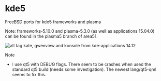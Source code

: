 kde5
====

FreeBSD ports for kde5 frameworks and plasma

Note: frameworks-5.10.0 and plasma-5.3.0 (as well as applications 15.04.0) can be found in the plasma5 branch of area51.


![alt tag](http://user.math.uzh.ch/berner/files/plasma-5.1.95.png)
kate, gwenview and konsole from kde-applications 14.12


Note 
  * I use qt5 with DEBUG flags. There seem to be crashes when used the standard qt5 build (needs some investigation). The newest lang/qt5-qml seems to fix this.

